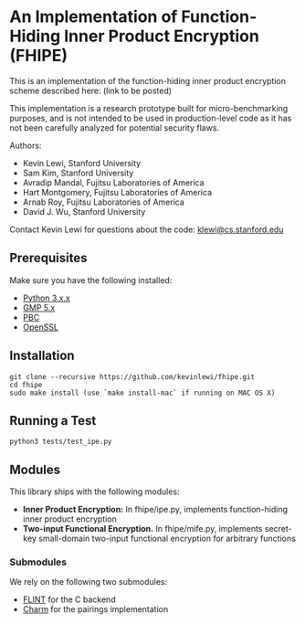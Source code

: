 # An Implementation of Function-Hiding Inner Product Encryption (FHIPE) #

This is an implementation of the function-hiding inner product encryption scheme 
described here: (link to be posted)

This implementation is a research prototype built for micro-benchmarking 
purposes, and is not intended to be used in production-level code as it has not 
been carefully analyzed for potential security flaws.

Authors:
 * Kevin Lewi, Stanford University
 * Sam Kim, Stanford University
 * Avradip Mandal, Fujitsu Laboratories of America
 * Hart Montgomery, Fujitsu Laboratories of America
 * Arnab Roy, Fujitsu Laboratories of America
 * David J. Wu, Stanford University

Contact Kevin Lewi for questions about the code:
  klewi@cs.stanford.edu

## Prerequisites ##

Make sure you have the following installed:
 * [Python 3.x.x](https://www.python.org/downloads/release/python-350/)
 * [GMP 5.x](http://gmplib.org/)
 * [PBC](http://crypto.stanford.edu/pbc/download.html) 
 * [OpenSSL](http://www.openssl.org/source/)

## Installation ##

    git clone --recursive https://github.com/kevinlewi/fhipe.git
    cd fhipe
    sudo make install (use `make install-mac` if running on MAC OS X)
	
## Running a Test ##

	python3 tests/test_ipe.py

## Modules ##

This library ships with the following modules:
 * **Inner Product Encryption:** In fhipe/ipe.py, implements function-hiding 
   inner product encryption
 * **Two-input Functional Encryption.** In fhipe/mife.py, implements secret-key 
   small-domain two-input functional encryption for arbitrary functions

### Submodules ###

We rely on the following two submodules:
 * [FLINT](http://flintlib.org/) for the C backend 
 * [Charm](http://charm-crypto.com/) for the pairings implementation 


